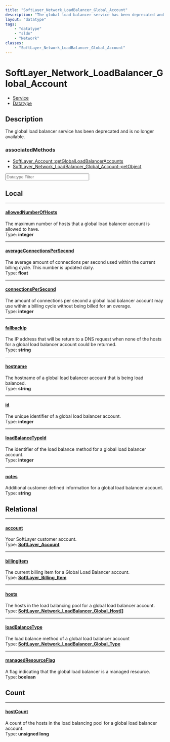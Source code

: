 ```yaml
---
title: "SoftLayer_Network_LoadBalancer_Global_Account"
description: "The global load balancer service has been deprecated and is no longer available."
layout: "datatype"
tags:
    - "datatype"
    - "sldn"
    - "Network"
classes:
    - "SoftLayer_Network_LoadBalancer_Global_Account"
---
```


# SoftLayer_Network_LoadBalancer_Global_Account
<div id='service-datatype'>
    <ul id='sldn-reference-tabs'>
    <li id='service'> <a href='/reference/services/SoftLayer_Network_LoadBalancer_Global_Account' >Service</a></li>    <li id='datatype'> <a href='/reference/datatypes/SoftLayer_Network_LoadBalancer_Global_Account' >Datatype</a></li>
    </ul>
</div>

## Description 
The global load balancer service has been deprecated and is no longer available. 


### associatedMethods

*  [SoftLayer_Account::getGlobalLoadBalancerAccounts](/reference/services/SoftLayer_Account/getGlobalLoadBalancerAccounts )
*  [SoftLayer_Network_LoadBalancer_Global_Account::getObject](/reference/services/SoftLayer_Network_LoadBalancer_Global_Account/getObject )





<!-- Filer BEGIN -->
<div class="view-filters">
        <div class="clearfix">
            <div class="search-input-box">
                <input placeholder="Datatype Filter" onkeyup="titleSearch(inputId='prop-input', divId='properties', elementClass='prop-row')" 
                    type="text" id="prop-input" value="" size="30" maxlength="128" class="form-text">
            </div>
        </div>
</div>
<!-- Filer END -->

<div id="properties" class="content">
<div id="localProperties" class="prop-content" >

## Local
<div class="prop-row">

-----
[allowedNumberOfHosts]: #allowednumberofhosts
#### [allowedNumberOfHosts]
The maximum number of hosts that a global load balancer account is allowed to have.  
<span class="type-label">Type: </span>**integer**


</div>
<div class="prop-row">

-----
[averageConnectionsPerSecond]: #averageconnectionspersecond
#### [averageConnectionsPerSecond]
The average amount of connections per second used within the current billing cycle.  This number is updated daily.  
<span class="type-label">Type: </span>**float**


</div>
<div class="prop-row">

-----
[connectionsPerSecond]: #connectionspersecond
#### [connectionsPerSecond]
The amount of connections per second a global load balancer account may use within a billing cycle without being billed for an overage.  
<span class="type-label">Type: </span>**integer**


</div>
<div class="prop-row">

-----
[fallbackIp]: #fallbackip
#### [fallbackIp]
The IP address that will be return to a DNS request when none of the hosts for a global load balancer account could be returned.  
<span class="type-label">Type: </span>**string**


</div>
<div class="prop-row">

-----
[hostname]: #hostname
#### [hostname]
The hostname of a global load balancer account that is being load balanced.  
<span class="type-label">Type: </span>**string**


</div>
<div class="prop-row">

-----
[id]: #id
#### [id]
The unique identifier of a global load balancer account.  
<span class="type-label">Type: </span>**integer**


</div>
<div class="prop-row">

-----
[loadBalanceTypeId]: #loadbalancetypeid
#### [loadBalanceTypeId]
The identifier of the load balance method for a global load balancer account.  
<span class="type-label">Type: </span>**integer**


</div>
<div class="prop-row">

-----
[notes]: #notes
#### [notes]
Additional customer defined information for a global load balancer account.  
<span class="type-label">Type: </span>**string**


</div>
</div>
<!-- LOCAL PROPERTY END -->

<div id="relationalProperties"  class="prop-content" >

## Relational
<div class="prop-row">

-----
[account]: #account
#### [account]
Your SoftLayer customer account.  
<span class="type-label">Type: </span>**<a href='/reference/datatypes/SoftLayer_Account'>SoftLayer_Account </a>**


</div>
<div class="prop-row">

-----
[billingItem]: #billingitem
#### [billingItem]
The current billing item for a Global Load Balancer account.  
<span class="type-label">Type: </span>**<a href='/reference/datatypes/SoftLayer_Billing_Item'>SoftLayer_Billing_Item </a>**


</div>
<div class="prop-row">

-----
[hosts]: #hosts
#### [hosts]
The hosts in the load balancing pool for a global load balancer account.  
<span class="type-label">Type: </span>**<a href='/reference/datatypes/SoftLayer_Network_LoadBalancer_Global_Host'>SoftLayer_Network_LoadBalancer_Global_Host[] </a>**


</div>
<div class="prop-row">

-----
[loadBalanceType]: #loadbalancetype
#### [loadBalanceType]
The load balance method of a global load balancer account  
<span class="type-label">Type: </span>**<a href='/reference/datatypes/SoftLayer_Network_LoadBalancer_Global_Type'>SoftLayer_Network_LoadBalancer_Global_Type </a>**


</div>
<div class="prop-row">

-----
[managedResourceFlag]: #managedresourceflag
#### [managedResourceFlag]
A flag indicating that the global load balancer is a managed resource.  
<span class="type-label">Type: </span>**boolean**


</div>

## Count
<div class="prop-row">

-----
[hostCount]: #hostcount
#### [hostCount]
A count of the hosts in the load balancing pool for a global load balancer account.   
<span class="type-label">Type: </span>**unsigned long**


</div>
</div>


